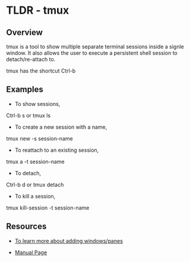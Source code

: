 TLDR - tmux
============

Overview
--------

tmux is a tool to show multiple separate terminal sessions inside a signle window. It also allows the user to execute a persistent shell session to detach/re-attach to.

tmux has the shortcut Ctrl-b

Examples
--------

- To show sessions,

Ctrl-b s or tmux ls

- To create a new session with a name,

tmux new -s session-name

- To reattach to an existing session,

tmux a -t session-name

- To detach,

Ctrl-b d or tmux detach

- To kill a session,

tmux kill-session -t session-name

Resources
---------

- [To learn more about adding windows/panes](https://danielmiessler.com/study/tmux/)

[git]: https://danielmiessler.com

- [Manual Page](https://http://man7.org/linux/man-pages/man1/tmux.1.html)

[git]: https://man7.org 
